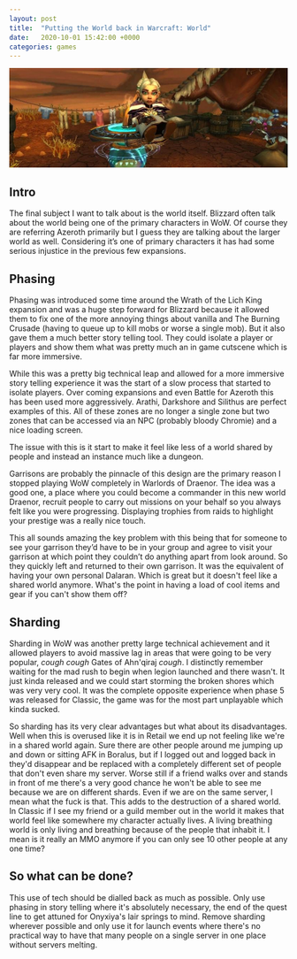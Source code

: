 ```yaml
---
layout: post
title:  "Putting the World back in Warcraft: World"
date:   2020-10-01 15:42:00 +0000
categories: games
---
```


![](/assets/puttingtheworldbackinwarcraft/chromie.jpg)

## Intro

The final subject I want to talk about is the world itself. Blizzard often talk about the world being one of the primary characters in WoW. Of course they are referring Azeroth primarily but I guess they are talking about the larger world as well. Considering it’s one of primary characters it has had some serious injustice in the previous few expansions.

## Phasing

Phasing was introduced some time around the Wrath of the Lich King expansion and was a huge step forward for Blizzard because it allowed them to fix one of the more annoying things about vanilla and The Burning Crusade (having to queue up to kill mobs or worse a single mob). But it also gave them a much better story telling tool. They could isolate a player or players and show them what was pretty much an in game cutscene which is far more immersive.

While this was a pretty big technical leap and allowed for a more immersive story telling experience it was the start of a slow process that started to isolate players. Over coming expansions and even Battle for Azeroth this has been used more aggressively. Arathi, Darkshore and Silithus are perfect examples of this. All of these zones are no longer a single zone but two zones that can be accessed via an NPC (probably bloody Chromie) and a nice loading screen.

The issue with this is it start to make it feel like less of a world shared by people and instead an instance much like a dungeon.

Garrisons are probably the pinnacle of this design are the primary reason I stopped playing WoW completely in Warlords of Draenor. The idea was a good one, a place where you could become a commander in this new world Draenor, recruit people to carry out missions on your behalf so you always felt like you were progressing. Displaying trophies from raids to highlight your prestige was a really nice touch.

This all sounds amazing the key problem with this being that for someone to see your garrison they’d have to be in your group and agree to visit your garrison at which point they couldn’t do anything apart from look around. So they quickly left and returned to their own garrison. It was the equivalent of having your own personal Dalaran. Which is great but it doesn't feel like a shared world anymore. What's the point in having a load of cool items and gear if you can't show them off?

## Sharding

Sharding in WoW was another pretty large technical achievement and it allowed players to avoid massive lag in areas that were going to be very popular, *cough cough* Gates of Ahn'qiraj *cough*. I distinctly remember waiting for the mad rush to begin when legion launched and there wasn't. It just kinda released and we could start storming the broken shores which was very very cool. It was the complete opposite experience when phase 5 was released for Classic, the game was for the most part unplayable which kinda sucked.

So sharding has its very clear advantages but what about its disadvantages. Well when this is overused like it is in Retail we end up not feeling like we're in a shared world again. Sure there are other people around me jumping up and down or sitting AFK in Boralus, but if I logged out and logged back in they'd disappear and be replaced with a completely different set of people that don't even share my server. Worse still if a friend walks over and stands in front of me there's a very good chance he won't be able to see me because we are on different shards. Even if we are on the same server, I mean what the fuck is that. This adds to the destruction of a shared world. In Classic if I see my friend or a guild member out in the world it makes that world feel like somewhere my character actually lives. A living breathing world is only living and breathing because of the people that inhabit it. I mean is it really an MMO anymore if you can only see 10 other people at any one time?

## So what can be done?

This use of tech should be dialled back as much as possible. Only use phasing in story telling where it's absolutely necessary, the end of the quest line to get attuned for Onyxiya's lair springs to mind. Remove sharding wherever possible and only use it for launch events where there's no practical way to have that many people on a single server in one place without servers melting.